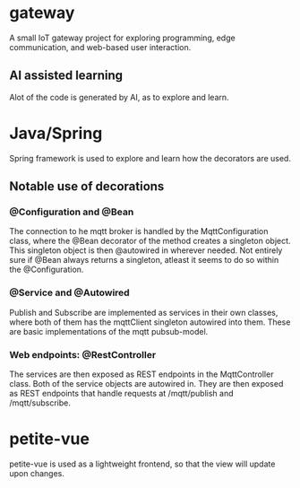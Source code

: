 # gateway
A small IoT gateway project for exploring programming, edge communication, and web-based user interaction.


## AI assisted learning
Alot of the code is generated by AI, as to explore and learn.

# Java/Spring
Spring framework is used to explore and learn how the decorators are used.

## Notable use of decorations

### @Configuration and @Bean
The connection to he mqtt broker is handled by the MqttConfiguration class, where the @Bean decorator of the method creates a singleton object. This singleton object is then @autowired in wherever needed. Not entirely sure if @Bean always returns a singleton, atleast it seems to do so within the @Configuration.

### @Service and @Autowired
Publish and Subscribe are implemented as services in their own classes, where both of them has the mqttClient singleton autowired into them. These are basic implementations of the mqtt pubsub-model.

### Web endpoints: @RestController
The services are then exposed as REST endpoints in the MqttController class. Both of the service objects are autowired in. They are then exposed as REST endpoints that handle requests at /mqtt/publish and /mqtt/subscribe. 


# petite-vue
petite-vue is used as a lightweight frontend, so that the view will update upon changes.
